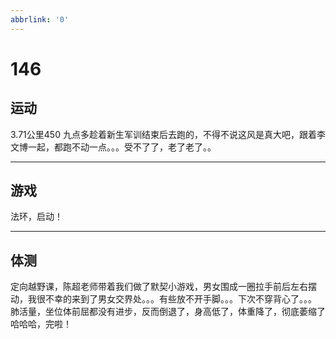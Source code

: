 ```yaml
---
abbrlink: '0'
---
```

# 146

## 运动

3.71公里450
九点多趁着新生军训结束后去跑的，不得不说这风是真大吧，跟着李文博一起，都跑不动一点。。。受不了了，老了老了。。
***

## 游戏

法环，启动！
***

## 体测

定向越野课，陈超老师带着我们做了默契小游戏，男女围成一圈拉手前后左右摆动，我很不幸的来到了男女交界处。。。有些放不开手脚。。。下次不穿背心了。。。
肺活量，坐位体前屈都没有进步，反而倒退了，身高低了，体重降了，彻底萎缩了哈哈哈，完啦！
